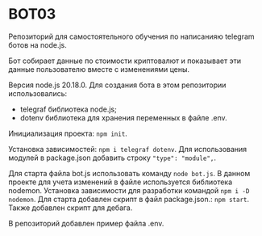 # BOT03

Репозиторий для самостоятельного обучения по написанияю telegram ботов на node.js.

Бот собирает данные по стоимости криптовалют и показывает эти данные пользователю вместе с изменениями цены.

Версия node.js 20.18.0.
Для создания бота в этом репозитории использовались: 
- telegraf библиотека node.js;
- dotenv библиотека для хранения переменных в файле .env.

Инициализация проекта: `npm init`.

Установка зависимостей: `npm i telegraf dotenv`.
Для использования модулей в package.json добавить строку `"type": "module",`.

Для старта файла bot.js использовать команду `node bot.js`. 
В данном проекте для учета изменений в файле используется библиотека nodemon.
Установка зависимости для разработки командой `npm i -D nodemon`.
Для старта добавлен скрипт в файл package.json.: `npm start`.
Также добавлен скрипт для дебага.


В репозиторий добавлен пример файла .env.